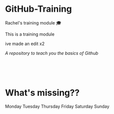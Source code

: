 # GitHub-Training

Rachel's training module :mortar_board:

This is a training module 

ive made an edit x2

*A repository to teach you the basics of Github*



<br>

<br>

<br>






# What's missing??

Monday
Tuesday
Thursday
Friday
Saturday
Sunday


